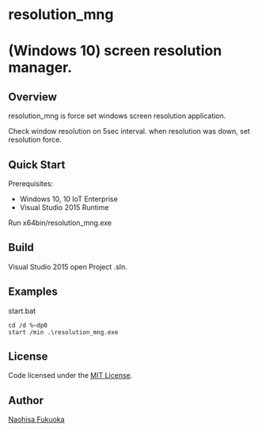 # resolution_mng
(Windows 10) screen resolution manager.
=============================================================

## Overview
resolution_mng is force set windows screen resolution application.

Check window  resolution on 5sec interval.
when resolution was down, set resolution force.

## Quick Start
Prerequisites:
- Windows 10, 10 IoT Enterprise
- Visual Studio 2015 Runtime

Run x64bin/resolution_mng.exe

## Build
Visual Studio 2015 open Project .sln.

## Examples

start.bat

```
cd /d %~dp0
start /min .\resolution_mng.exe
```


## License
Code licensed under the [MIT License](LICENSE).

## Author
[Naohisa Fukuoka](https://github.com/fknaopen)
